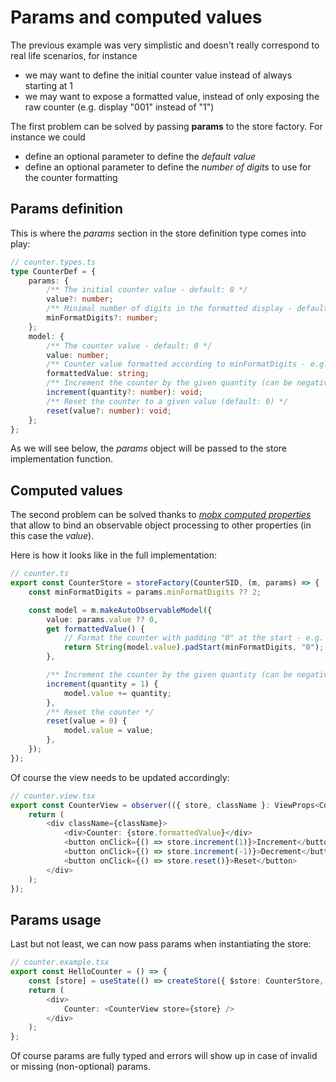 # Params and computed values

The previous example was very simplistic and doesn't really correspond to real life scenarios, for instance

-   we may want to define the initial counter value instead of always starting at 1
-   we may want to expose a formatted value, instead of only exposing the raw counter (e.g. display "001" instead of "1")

The first problem can be solved by passing **params** to the store factory. For instance we could

-   define an optional parameter to define the _default value_
-   define an optional parameter to define the _number of digits_ to use for the counter formatting

## Params definition

This is where the _params_ section in the store definition type comes into play:

<!-- start:code src="src/examples/counter/counter.types.ts#main" -->

```typescript
// counter.types.ts
type CounterDef = {
    params: {
        /** The initial counter value - default: 0 */
        value?: number;
        /** Minimal number of digits in the formatted display - default: 2 */
        minFormatDigits?: number;
    };
    model: {
        /** The counter value - default: 0 */
        value: number;
        /** Counter value formatted according to minFormatDigits - e.g. "007" */
        formattedValue: string;
        /** Increment the counter by the given quantity (can be negative) - default: 1 */
        increment(quantity?: number): void;
        /** Reset the counter to a given value (default: 0) */
        reset(value?: number): void;
    };
};
```

<!-- end:code -->

As we will see below, the _params_ object will be passed to the store implementation function.

## Computed values

The second problem can be solved thanks to _[mobx computed properties][mobx-computed]_ that allow to bind an observable object
processing to other properties (in this case the _value_).

[mobx-computed]: https://mobx.js.org/computeds.html

Here is how it looks like in the full implementation:

<!-- start:code src="src/examples/counter/counter.ts#main" -->

```typescript
// counter.ts
export const CounterStore = storeFactory(CounterSID, (m, params) => {
    const minFormatDigits = params.minFormatDigits ?? 2;

    const model = m.makeAutoObservableModel({
        value: params.value ?? 0,
        get formattedValue() {
            // Format the counter with padding "0" at the start - e.g. "03"
            return String(model.value).padStart(minFormatDigits, "0");
        },

        /** Increment the counter by the given quantity (can be negative) - default: 1 */
        increment(quantity = 1) {
            model.value += quantity;
        },
        /** Reset the counter */
        reset(value = 0) {
            model.value = value;
        },
    });
});
```

<!-- end:code -->

Of course the view needs to be updated accordingly:

<!-- start:code src="src/examples/counter/counter.view.tsx#main" -->

```typescript
// counter.view.tsx
export const CounterView = observer(({ store, className }: ViewProps<Counter>) => {
    return (
        <div className={className}>
            <div>Counter: {store.formattedValue}</div>
            <button onClick={() => store.increment(1)}>Increment</button>
            <button onClick={() => store.increment(-1)}>Decrement</button>
            <button onClick={() => store.reset()}>Reset</button>
        </div>
    );
});
```

<!-- end:code -->

## Params usage

Last but not least, we can now pass params when instantiating the store:

<!-- start:code src="src/examples/counter/counter.example.tsx#main" -->

```typescript
// counter.example.tsx
export const HelloCounter = () => {
    const [store] = useState(() => createStore({ $store: CounterStore, value: 42, minFormatDigits: 3 }));
    return (
        <div>
            Counter: <CounterView store={store} />
        </div>
    );
};
```

<!-- end:code -->

Of course params are fully typed and errors will show up in case of invalid or missing (non-optional) params.

